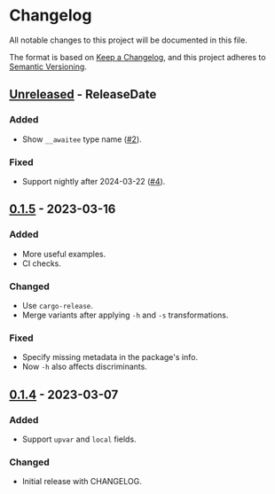 # Changelog
All notable changes to this project will be documented in this file.

The format is based on [Keep a Changelog](https://keepachangelog.com/en/1.1.0/),
and this project adheres to [Semantic Versioning](https://semver.org/spec/v2.0.0.html).

<!-- next-header -->

## [Unreleased] - ReleaseDate
### Added
- Show `__awaitee` type name ([#2]).

### Fixed
- Support nightly after 2024-03-22 ([#4]).

[#2]: https://github.com/loyd/top-type-sizes/issues/2
[#4]: https://github.com/loyd/top-type-sizes/pull/4

## [0.1.5] - 2023-03-16
### Added
- More useful examples.
- CI checks.

### Changed
- Use `cargo-release`.
- Merge variants after applying `-h` and `-s` transformations.

### Fixed
- Specify missing metadata in the package's info.
- Now `-h` also affects discriminants.

## [0.1.4] - 2023-03-07
### Added
- Support `upvar` and `local` fields.

### Changed
- Initial release with CHANGELOG.

<!-- next-url -->
[Unreleased]: https://github.com/loyd/top-type-sizes/compare/v0.1.5...HEAD
[0.1.5]: https://github.com/loyd/top-type-sizes/compare/v0.1.4...v0.1.5
[0.1.4]: https://github.com/loyd/top-type-sizes/releases/tag/v0.1.4
